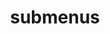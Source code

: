 ---
layout: page
title: submenus
nav: false
nav_order: 6
dropdown: false
children: 
    - title: publications
      permalink: /publications/
---